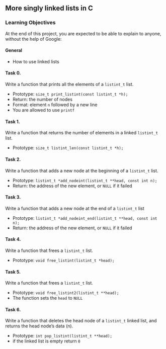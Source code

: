## More singly linked lists in C

### Learning Objectives

At the end of this project, you are expected to be able to explain to anyone, without the help of Google:

#### General

- How to use linked lists


#### Task 0.
Write a function that prints all the elements of a `listint_t` list.

- Prototype: `size_t print_listint(const listint_t *h);`
- Return: the number of nodes
- Format: element `n` followed by a new line
- You are allowed to use `printf`

#### Task 1.
Write a function that returns the number of elements in a linked `listint_t` list.

- Prototype: `size_t listint_len(const listint_t *h);`

#### Task 2.
Write a function that adds a new node at the beginning of a `listint_t` list.

- Prototype: `listint_t *add_nodeint(listint_t **head, const int n);`
- Return: the address of the new element, or `NULL` if it failed

#### Task 3.
Write a function that adds a new node at the end of a `listint_t` list

- Prototype: `listint_t *add_nodeint_end(listint_t **head, const int n);`
- Return: the address of the new element, or `NULL` if it failed

#### Task 4.
Write a function that frees a `listint_t` list.

- Prototype: `void free_listint(listint_t *head);`

#### Task 5.
Write a function that frees a `listint_t` list.

- Prototype: `void free_listint2(listint_t **head);`
- The function sets the `head` to `NULL`


#### Task 6.
Write a function that deletes the head node of a `listint_t` linked list, and returns the head node’s data (n).

- Prototype: `int pop_listint(listint_t **head);`
- if the linked list is empty return `0`
